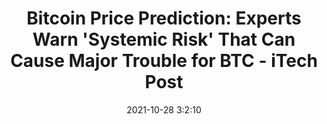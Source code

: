 ---
"title": "Bitcoin Price Prediction: Experts Warn 'Systemic Risk' That Can Cause Major Trouble for BTC - iTech Post"
"date": "2021-10-28 3:2:10"
"feed_name": "GOOGLENEWSMINING"
"feed_website": "https://news.google.com/search?q=mining%2Bincident&hl=en-US&gl=US&ceid=US:en"
"feed_rss": "https://news.google.com/rss/search?q=mining%2Bincident&hl=en-US&gl=US&ceid=US:en"
"link": "http://www.itechpost.com/articles/107550/20211027/bitcoin-price-prediction-experts-warn-systemic-risk-cause-major-trouble.htm"
"source": "{'href': 'http://www.itechpost.com', 'title': 'iTech Post'}"
"file": "_posts/2021-1-1-f701d903930aba37532a27b9a891a1c9119d2be1.md"
"accident": "0"
"drilling": "0"
"dead": "0"
"injured": "0"
"arrested": "0"
"place": "unknown place"
"where": "unknown site"
"causes": "unknown"
"place_uri": "unknown place"
---